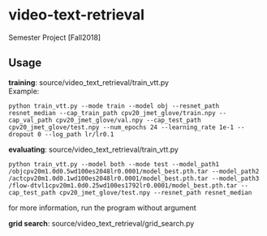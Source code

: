 # video-text-retrieval
Semester Project [Fall2018]


## Usage

**training**: source/video_text_retrieval/train_vtt.py  
Example:
```shell
python train_vtt.py --mode train --model obj --resnet_path resnet_median --cap_train_path cpv20_jmet_glove/train.npy --cap_val_path cpv20_jmet_glove/val.npy --cap_test_path cpv20_jmet_glove/test.npy --num_epochs 24 --learning_rate 1e-1 --dropout 0 --log_path lr/lr0.1
```

**evaluating**: source/video_text_retrieval/train_vtt.py
```
python train_vtt.py --model both --mode test --model_path1 /objcpv20m1.0d0.5wd100es2048lr0.0001/model_best.pth.tar --model_path2 /actcpv20m1.0d0.1wd100es2048lr0.0001/model_best.pth.tar --model_path3 /flow-dtvl1cpv20m1.0d0.25wd100es1792lr0.0001/model_best.pth.tar --cap_test_path cpv20_jmet_glove/test.npy --resnet_path resnet_median
```

for more information, run the program without argument

**grid search**: source/video_text_retrieval/grid_search.py